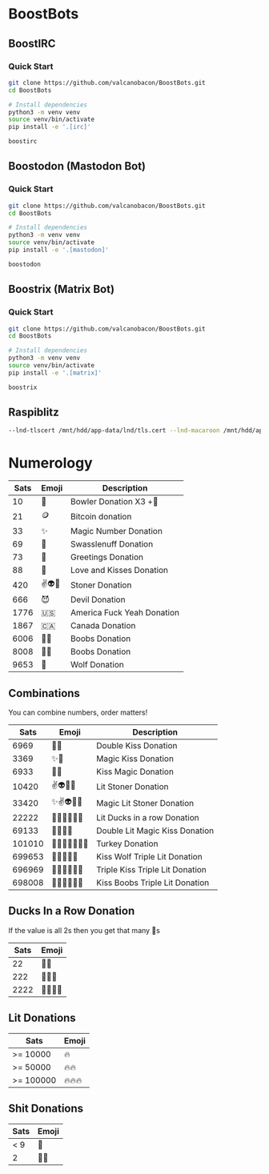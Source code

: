 # BoostBots

## BoostIRC

### Quick Start

```sh
git clone https://github.com/valcanobacon/BoostBots.git
cd BoostBots

# Install dependencies
python3 -m venv venv
source venv/bin/activate
pip install -e '.[irc]'

boostirc 
```

## Boostodon (Mastodon Bot)

### Quick Start

```sh
git clone https://github.com/valcanobacon/BoostBots.git
cd BoostBots

# Install dependencies
python3 -m venv venv
source venv/bin/activate
pip install -e '.[mastodon]'

boostodon
```

## Boostrix (Matrix Bot)

### Quick Start

```sh
git clone https://github.com/valcanobacon/BoostBots.git
cd BoostBots

# Install dependencies
python3 -m venv venv
source venv/bin/activate
pip install -e '.[matrix]'

boostrix
```

## Raspiblitz

```sh
--lnd-tlscert /mnt/hdd/app-data/lnd/tls.cert --lnd-macaroon /mnt/hdd/app-data/lnd/data/chain/bitcoin/mainnet/admin.macaroon
 ```

# Numerology

| Sats | Emoji | Description |
| - | - | - |
| 10 | 🎳 | Bowler Donation X3 +🦃 |
| 21 | 🪙 | Bitcoin donation|
| 33 | ✨ | Magic Number Donation|
| 69 | 💋 | Swasslenuff Donation  |
| 73 | 👋 | Greetings Donation  |
| 88 | 🥰 | Love and Kisses Donation  |
| 420 | ✌👽💨 | Stoner Donation |
| 666 | 😈 | Devil Donation |
| 1776 | 🇺🇸 | America Fuck Yeah Donation |
| 1867 | 🇨🇦 | Canada Donation |
| 6006 | 🎱🎱 | Boobs Donation |
| 8008 | 🎱🎱 | Boobs Donation |
| 9653 | 🐺 | Wolf Donation |

## Combinations

You can combine numbers, order matters!

| Sats | Emoji | Description |
| - | - | - |
| 6969 | 💋💋 | Double Kiss Donation|
| 3369 | ✨💋 | Magic Kiss Donation |
| 6933 | 💋✨ | Kiss Magic Donation |
| 10420 | ✌👽💨🔥 | Lit Stoner Donation|
| 33420 | ✨✌👽💨🔥 | Magic Lit Stoner Donation|
| 22222 | 🦆🦆🦆🦆🦆🔥 | Lit Ducks in a row Donation | 
| 69133 | 💋✨🔥🔥 | Double Lit Magic Kiss Donation |
| 101010 | 🎳🎳🎳🦃🔥🔥🔥 | Turkey Donation |
| 699653 | 💋🐺🔥🔥🔥 | Kiss Wolf Triple Lit Donation|
| 696969 | 💋💋💋🔥🔥🔥 | Triple Kiss Triple Lit Donation|
| 698008 | 💋🎱🎱🔥🔥🔥 | Kiss Boobs Triple Lit Donation|

## Ducks In a Row Donation
If the value is all 2s then you get that many 🦆s

| Sats | Emoji |
| - | - |
| 22 | 🦆🦆 |
| 222 | 🦆🦆🦆 |
| 2222 |🦆🦆🦆🦆 |

## Lit Donations

| Sats | Emoji |
| - | - |
| >= 10000 | 🔥 |
| >= 50000 | 🔥🔥 |
| >= 100000 | 🔥🔥🔥 |

## Shit Donations

| Sats | Emoji |
| - | - |
| < 9 | 💩 |
| 2 | 🦆💩 |
